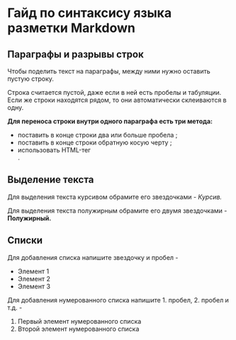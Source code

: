# Гайд по синтаксису языка разметки Markdown

## Параграфы и разрывы строк

Чтобы поделить текст на параграфы, между ними нужно оставить пустую строку. 

Строка считается пустой, даже если в ней есть пробелы и табуляции. Если же строки находятся рядом, то они автоматически склеиваются в одну.

**Для переноса строки внутри одного параграфа есть три метода:**

* поставить в конце строки два или больше пробела   ;
* поставить в конце строки обратную косую черту \;
* использовать HTML-тег <br>.

## Выделение текста

Для выделения текста курсивом обрамите его звездочками -
*Курсив.*

Для выделения текста полужирным обрамите его двумя звездочками -
**Полужирный.**

## Списки

Для добавления списка напишите звездочку и пробел -
* Элемент 1
* Элемент 2
* Элемент 3

Для добавления нумерованного списка напишите 1. пробел, 2. пробел и т.д. -
1. Первый элемент нумерованного списка
2. Второй элемент нумерованного списка

